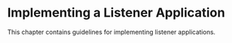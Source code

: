 # Implementing a Listener Application

This chapter contains guidelines for implementing listener applications.

